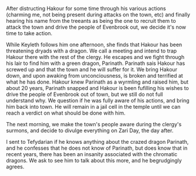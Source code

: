 After distructing Hakour for some time through his various actions (charming me, not being present during attacks on the town, etc) and finally hearing his name from the treeants as being the one to recruit them to attack the town and drive the people of Evenbrook out, we decide it's now time to take action.

While Keyleth follows him one afternoon, she finds that Hakour has been threatening dryads with a dragon. We call a meeting and intend to trap Hakour there with the rest of the clergy. He escapes and we fight through his lair to find him with a green dragon, Parinath. Parinath sais Hakour has screwed up and that the town and he will suffer for it. We bring Hakour down, and upon awaking from unconciousness, is broken and terrified at what he has done. Hakour knew Parinath as a wyrmling and raised him, but about 20 years, Parinath snapped and Hakour is been fufilling his wishes to drive the people of Evenbrook out of town, but we still do not full understand why. We question if he was fully aware of his actions, and bring him back into town. He will remain in a jail cell in the temple until we can reach a verdict on what should be done with him.

The next morning, we make the town's people aware during the clergy's surmons, and decide to divulge everything on Zari Day, the day after.

I sent to Tefydarian if he knows anything about the crazed dragon Parinath, and he confesses that he does not know of Parinath, but does know that in recent years, there has been an insanity associated with the chromatic dragons. We ask to see him to talk about this more, and he begrudgingly agrees.